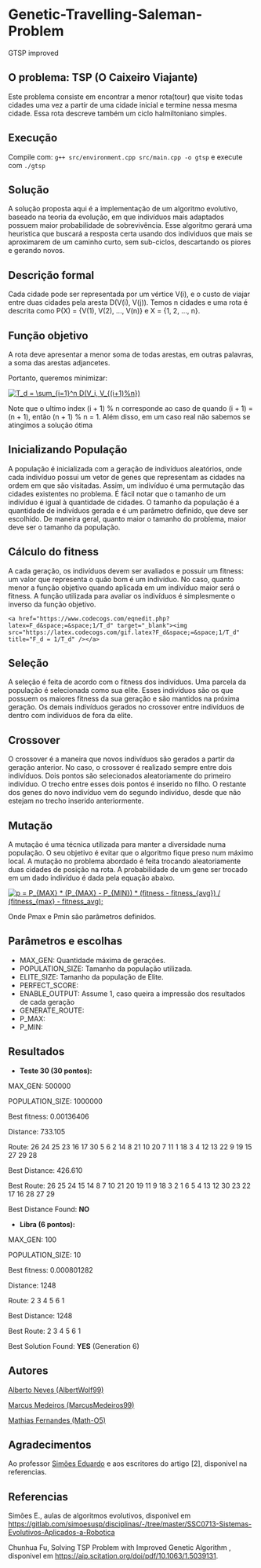 # Genetic-Travelling-Saleman-Problem
GTSP improved

## O problema: TSP (O Caixeiro Viajante)
Este problema consiste em encontrar a menor rota(tour) que visite todas cidades uma vez a partir de uma cidade inicial e termine nessa mesma cidade. Essa rota descreve também um ciclo halmiltoniano simples. 

## Execução

Compile com: ```g++ src/environment.cpp src/main.cpp -o gtsp``` e execute com ```./gtsp```

## Solução
A solução proposta aqui é a implementação de um algoritmo evolutivo, baseado na teoria da evolução, em que indivíduos mais adaptados possuem maior probabilidade de sobrevivência. Esse algoritmo gerará uma heuristica que buscará a resposta certa usando dos individuos que mais se aproximarem de um caminho curto, sem sub-ciclos, descartando os piores e gerando novos.  

## Descrição formal
Cada cidade pode ser representada por um vértice V(i), e o custo de viajar entre duas cidades pela aresta D(V(i), V(j)). Temos n cidades e uma rota é descrita como P(X) = {V(1), V(2), ..., V(n)} e X = {1, 2, ..., n}. 

## Função objetivo
A rota deve apresentar a menor soma de todas arestas, em outras palavras, a  soma das arestas adjancetes.

Portanto, queremos minimizar: 

<a href="https://www.codecogs.com/eqnedit.php?latex=T_d&space;=&space;\sum_{i=1}^n&space;D(V_i,&space;V_{(i&plus;1)%n})" target="_blank"><img src="https://latex.codecogs.com/gif.latex?T_d&space;=&space;\sum_{i=1}^n&space;D(V_i,&space;V_{(i&plus;1)%n})" title="T_d = \sum_{i=1}^n D(V_i, V_{(i+1)%n})" /></a>

Note que o ultimo index (i + 1) % n corresponde ao caso de quando (i + 1) = (n + 1), então (n + 1) % n = 1. Além disso, em um caso real não sabemos se atingimos a solução ótima

## Inicializando População

A população é inicializada com a geração de indivíduos aleatórios, onde cada indivíduo possui um vetor de genes que representam as cidades na ordem em que são visitadas. Assim, um indivíduo é uma permutação das cidades existentes no problema. É fácil notar que o tamanho de um indivíduo é igual à quantidade de cidades. O tamanho da população é a quantidade de indivíduos gerada e é um parâmetro definido, que deve ser escolhido. De maneira geral, quanto maior o tamanho do problema, maior deve ser o tamanho da população.

## Cálculo do fitness

A cada geração, os indivíduos devem ser avaliados e possuir um fitness: um valor que representa o quão bom é um indivíduo. No caso, quanto menor a função objetivo quando aplicada em um indivíduo maior será o fitness. A função utilizada para avaliar os indivíduos é simplesmente o inverso da função objetivo.
	
	<a href="https://www.codecogs.com/eqnedit.php?latex=F_d&space;=&space;1/T_d" target="_blank"><img src="https://latex.codecogs.com/gif.latex?F_d&space;=&space;1/T_d" title="F_d = 1/T_d" /></a>

## Seleção

A seleção é feita de acordo com o fitness dos indivíduos. Uma parcela da população é selecionada como sua elite. Esses indivíduos são os que possuem os maiores fitness da sua geração e são mantidos na próxima geração. Os demais indivíduos gerados no crossover entre indivíduos de dentro com indivíduos de fora da elite.

## Crossover

O crossover é a maneira que novos indivíduos são gerados a partir da geração anterior. No caso, o crossover é realizado sempre entre dois indivíduos. Dois pontos são selecionados aleatoriamente do primeiro indivíduo. O trecho entre esses dois pontos é inserido no filho. O restante dos genes do novo indivíduo vem do segundo indivíduo, desde que não estejam no trecho inserido anteriormente.

## Mutação 

A mutação é uma técnica utilizada para manter a diversidade numa população. O seu objetivo é evitar que o algoritmo fique preso num máximo local. A mutação no problema abordado é feita trocando aleatoriamente duas cidades de posição na rota. A probabilidade de um gene ser trocado em um dado indivíduo é dada pela equação abaixo.

<a href="https://www.codecogs.com/eqnedit.php?latex=p&space;=&space;P_{MAX}&space;*&space;(P_{MAX}&space;-&space;P_{MIN})&space;*&space;(fitness&space;-&space;fitness_{avg})&space;/&space;(fitness_{max}&space;-&space;fitness_avg);" target="_blank"><img src="https://latex.codecogs.com/gif.latex?p&space;=&space;P_{MAX}&space;*&space;(P_{MAX}&space;-&space;P_{MIN})&space;*&space;(fitness&space;-&space;fitness_{avg})&space;/&space;(fitness_{max}&space;-&space;fitness_avg);" title="p = P_{MAX} * (P_{MAX} - P_{MIN}) * (fitness - fitness_{avg}) / (fitness_{max} - fitness_avg);" /></a>

Onde Pmax e Pmin são parâmetros definidos.

## Parâmetros e escolhas

- MAX_GEN: Quantidade máxima de gerações.
- POPULATION_SIZE: Tamanho da população utilizada.
- ELITE_SIZE: Tamanho da população de Elite.
- PERFECT_SCORE:
- ENABLE_OUTPUT: Assume 1, caso queira a impressão dos resultados de cada geração
- GENERATE_ROUTE:
- P_MAX:
- P_MIN:

## Resultados 

- **Teste 30 (30 pontos):**

MAX_GEN: 500000

POPULATION_SIZE: 1000000

Best fitness: 0.00136406

Distance: 733.105

Route: 26 24 25 23 16 17 30 5 6 2 14 8 21 10 20 7 11 1 18 3 4 12 13 22 9 19 15 27 29 28

Best Distance: 426.610

Best Route: 26 25 24 15 14 8 7 10 21 20 19 11 9 18 3 2 1 6 5 4 13 12 30 23 22 17 16 28 27 29

Best Distance Found: **NO**

- **Libra (6 pontos):**

MAX_GEN: 100

POPULATION_SIZE: 10

Best fitness: 0.000801282

Distance: 1248

Route: 2 3 4 5 6 1

Best Distance: 1248

Best Route: 2 3 4 5 6 1

Best Solution Found: **YES** (Generation 6)

## Autores

<a href="https://github.com/AlbertWolf99">Alberto Neves (AlbertWolf99)</a> 

<a href="https://github.com/MarcusMedeiros99">Marcus Medeiros (MarcusMedeiros99)</a>

<a href="https://github.com/Math-O5">Mathias Fernandes (Math-O5)</a>

## Agradecimentos

<p>Ao professor <a href="https://github.com/simoesusp">Simões Eduardo</a> e aos escritores do artigo [2], disponivel na referencias.</p>

## Referencias
    
Simões E., aulas de algoritmos evolutivos, disponivel em <https://gitlab.com/simoesusp/disciplinas/-/tree/master/SSC0713-Sistemas-Evolutivos-Aplicados-a-Robotica>

Chunhua Fu, Solving TSP Problem with Improved Genetic Algorithm , disponivel em <https://aip.scitation.org/doi/pdf/10.1063/1.5039131>. 
